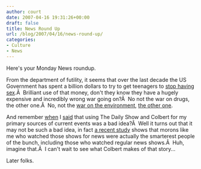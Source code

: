 ```yaml
---
author: court
date: 2007-04-16 19:31:26+00:00
draft: false
title: News Round Up
url: /blog/2007/04/16/news-round-up/
categories:
- Culture
- News
---
```


Here's your Monday News roundup.

From the department of futility, it seems that over the last decade the US Government has spent a billion dollars to try to get teenagers to [stop having sex](http://www.theregister.co.uk/2007/04/16/teens_ignore_abstinence/).Â  Brilliant use of that money, don't they know they have a hugely expensive and incredibly wrong war going on?Â  No not the war on drugs, the other one.Â  No, not the [war on the environment](http://www.cnn.com/2007/US/04/15/warming.military.ap/index.html), [the other one](http://www.cnn.com/2007/POLITICS/04/16/bush.iraq.ap/index.html).

And remember [when](http://www.vallentyne.com/blog/2006/04/04/barack-obama/) I [said](http://www.vallentyne.com/blog/2006/10/10/stephen-tyrone-colbert/) that using The Daily Show and Colbert for my primary sources of current events was a bad idea?Â  Well it turns out that it may not be such a bad idea, in fact [a recent study](http://www.nytimes.com/2007/04/16/business/media/16pew.html) shows that morons like me who watched those shows for news were actually the smarterest people of the bunch, including those who watched regular news shows.Â  Huh, imagine that.Â  I can't wait to see what Colbert makes of that story...

Later folks.
